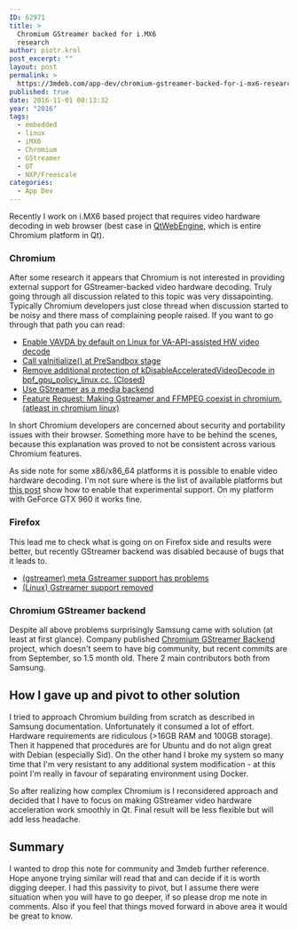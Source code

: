 ```yaml
---
ID: 62971
title: >
  Chromium GStreamer backed for i.MX6
  research
author: piotr.krol
post_excerpt: ""
layout: post
permalink: >
  https://3mdeb.com/app-dev/chromium-gstreamer-backed-for-i-mx6-research/
published: true
date: 2016-11-01 00:13:32
year: "2016"
tags:
  - embedded
  - linux
  - iMX6
  - Chromium
  - GStreamer
  - QT
  - NXP/Freescale
categories:
  - App Dev
---
```

Recently I work on i.MX6 based project that requires video hardware
decoding in web browser (best case in [QtWebEngine](https://wiki.qt.io/QtWebEngine), which is entire Chromium
platform in Qt).

### Chromium

After some research it appears that Chromium is not interested in providing
external support for GStreamer-backed video hardware decoding. Truly going
through all discussion related to this topic was very dissapointing. Typically
Chromium developers just close thread when discussion started to be noisy and
there mass of complaining people raised. If you want to go through that path
you can read:

* [Enable VAVDA by default on Linux for VA-API-assisted HW video decode](https://bugs.chromium.org/p/chromium/issues/detail?id=137247)
* [Call vaInitialize() at PreSandbox stage](https://codereview.chromium.org/15955009/)
* [Remove additional protection of kDisableAcceleratedVideoDecode in bpf_gpu_policy_linux.cc. (Closed)](https://codereview.chromium.org/176883018/)
* [Use GStreamer as a media backend](https://bugs.chromium.org/p/chromium/issues/detail?id=32861)
* [Feature Request: Making Gstreamer and FFMPEG coexist in chromium.(atleast in chromium linux)](https://groups.google.com/a/chromium.org/forum/#!topic/chromium-dev/fV_v6fH8nwE)

In short Chromium developers are concerned about security and portability
issues with their browser. Something more have to be behind the scenes, because
this explanation was proved to not be consistent across various Chromium
features.

As side note for some x86/x86_64 platforms it is possible to enable video
hardware decoding. I'm not sure where is the list of available platforms but
[this post](http://www.webupd8.org/2014/01/enable-hardware-acceleration-in-chrome.html)
show how to enable that experimental support. On my platform with GeForce GTX
960 it works fine.

### Firefox

This lead me to check what is going on on Firefox side and results were better,
but recently GStreamer backend was disabled because of bugs that it leads to.

* [(gstreamer) meta Gstreamer support has problems](https://bugzilla.mozilla.org/show_bug.cgi?id=GStreamer)
* [(Linux) Gstreamer support removed](http://forums.mozillazine.org/viewtopic.php?f=7&t=3003683)

### Chromium GStreamer backend

Despite all above problems surprisingly Samsung came with solution (at least at
first glance). Company published [Chromium GStreamer Backend](https://github.com/Samsung/ChromiumGStreamerBackend) project, which
doesn't seem to have big community, but recent commits are from September, so
1.5 month old. There 2 main contributors both from Samsung.

## How I gave up and pivot to other solution

I tried to approach Chromium building from scratch as described in Samsung
documentation. Unfortunately it consumed a lot of effort. Hardware requirements
are ridiculous (>16GB RAM and 100GB storage). Then it happened that procedures
are for Ubuntu and do not align great with Debian (especially Sid). On the
other hand I broke my system so many time that I'm very resistant to any
additional system modification - at this point I'm really in favour of
separating environment using Docker.

So after realizing how complex Chromium is I reconsidered approach and decided
that I have to focus on making GStreamer video hardware acceleration work
smoothly in Qt. Final result will be less flexible but will add less headache.

## Summary

I wanted to drop this note for community and 3mdeb further reference. Hope
anyone trying similar will read that and can decide if it is worth digging
deeper. I had this passivity to pivot, but I assume there were situation when
you will have to go deeper, if so please drop me note in comments. Also if you
feel that things moved forward in above area it would be great to know.
